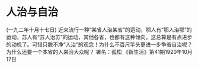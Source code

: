 # 人治与自治
(一九二年十月十七日)
近来流行一种“某省人治某省”的运动，鄂人有“鄂人治鄂”的运动，苏人有“苏人治苏”的运动，其他各省，也都有这种倾向。这总算是有点进步的动机了。可惜只脱不净“人治”的观念！为什么不百尺竿头更进一步争省自治呢？为什么还要一个本省的人来治大众呢？
署名：孤松
《新生活》第41期1920年10月17日

